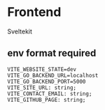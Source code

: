 # Frontend

Sveltekit
## env format required

```
VITE_WEBSITE_STATE=dev
VITE_GO_BACKEND_URL=localhost
VITE_GO_BACKEND_PORT=5000
VITE_SITE_URL: string;
VITE_CONTACT_EMAIL: string;
VITE_GITHUB_PAGE: string;
```
